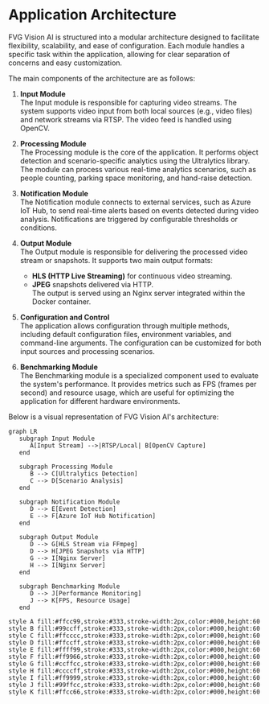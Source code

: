 # Application Architecture

FVG Vision AI is structured into a modular architecture designed to facilitate flexibility, scalability, and ease of
configuration. Each module handles a specific task within the application, allowing for clear separation of concerns and
easy customization.

The main components of the architecture are as follows:

1. **Input Module**  
   The Input module is responsible for capturing video streams. The system supports video input from both local
   sources (e.g., video files) and network streams via RTSP. The video feed is handled using OpenCV.

2. **Processing Module**  
   The Processing module is the core of the application. It performs object detection and scenario-specific analytics
   using the Ultralytics library. The module can process various real-time analytics scenarios, such as people counting,
   parking space monitoring, and hand-raise detection.

3. **Notification Module**  
   The Notification module connects to external services, such as Azure IoT Hub, to send real-time alerts based on
   events detected during video analysis. Notifications are triggered by configurable thresholds or conditions.

4. **Output Module**  
   The Output module is responsible for delivering the processed video stream or snapshots. It supports two main output
   formats:
    - **HLS (HTTP Live Streaming)** for continuous video streaming.
    - **JPEG** snapshots delivered via HTTP.  
      The output is served using an Nginx server integrated within the Docker container.

5. **Configuration and Control**  
   The application allows configuration through multiple methods, including default configuration files, environment
   variables, and command-line arguments. The configuration can be customized for both input sources and processing
   scenarios.

6. **Benchmarking Module**  
   The Benchmarking module is a specialized component used to evaluate the system's performance. It provides metrics
   such as FPS (frames per second) and resource usage, which are useful for optimizing the application for different
   hardware environments.

Below is a visual representation of FVG Vision AI's architecture:

```mermaid
graph LR
   subgraph Input Module
      A[Input Stream] -->|RTSP/Local| B[OpenCV Capture]
   end

   subgraph Processing Module
      B --> C[Ultralytics Detection]
      C --> D[Scenario Analysis]
   end

   subgraph Notification Module
      D --> E[Event Detection]
      E --> F[Azure IoT Hub Notification]
   end

   subgraph Output Module
      D --> G[HLS Stream via FFmpeg]
      D --> H[JPEG Snapshots via HTTP]
      G --> I[Nginx Server]
      H --> I[Nginx Server]
   end

   subgraph Benchmarking Module
      D --> J[Performance Monitoring]
      J --> K[FPS, Resource Usage]
   end

style A fill:#ffcc99,stroke:#333,stroke-width:2px,color:#000,height:60
style B fill:#99ccff,stroke:#333,stroke-width:2px,color:#000,height:60
style C fill:#ffcccc,stroke:#333,stroke-width:2px,color:#000,height:60
style D fill:#ffccff,stroke:#333,stroke-width:2px,color:#000,height:60
style E fill:#ffff99,stroke:#333,stroke-width:2px,color:#000,height:60
style F fill:#ff9966,stroke:#333,stroke-width:2px,color:#000,height:60
style G fill:#ccffcc,stroke:#333,stroke-width:2px,color:#000,height:60
style H fill:#ccccff,stroke:#333,stroke-width:2px,color:#000,height:60
style I fill:#ff9999,stroke:#333,stroke-width:2px,color:#000,height:60
style J fill:#99ffcc,stroke:#333,stroke-width:2px,color:#000,height:60
style K fill:#ffcc66,stroke:#333,stroke-width:2px,color:#000,height:60
```